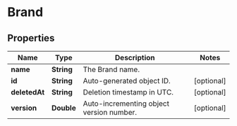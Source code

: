 
# Brand

## Properties
Name | Type | Description | Notes
------------ | ------------- | ------------- | -------------
**name** | **String** | The Brand name. | 
**id** | **String** | Auto-generated object ID. |  [optional]
**deletedAt** | **String** | Deletion timestamp in UTC. |  [optional]
**version** | **Double** | Auto-incrementing object version number. |  [optional]



